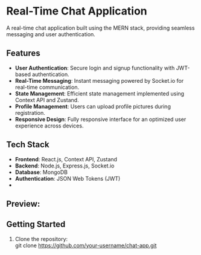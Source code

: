 # Real-Time Chat Application  

A real-time chat application built using the MERN stack, providing seamless messaging and user authentication.  

## Features  
- **User Authentication**: Secure login and signup functionality with JWT-based authentication.  
- **Real-Time Messaging**: Instant messaging powered by Socket.io for real-time communication.  
- **State Management**: Efficient state management implemented using Context API and Zustand.  
- **Profile Management**: Users can upload profile pictures during registration.  
- **Responsive Design**: Fully responsive interface for an optimized user experience across devices.  

## Tech Stack  
- **Frontend**: React.js, Context API, Zustand  
- **Backend**: Node.js, Express.js, Socket.io  
- **Database**: MongoDB  
- **Authentication**: JSON Web Tokens (JWT)
-   
## Preview:


## Getting Started  
1. Clone the repository:  
   git clone https://github.com/your-username/chat-app.git
